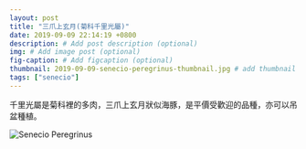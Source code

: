 ```yaml
---
layout: post
title: "三爪上玄月(菊科千里光屬)"
date: 2019-09-09 22:14:19 +0800
description: # Add post description (optional)
img: # Add image post (optional)
fig-caption: # Add figcaption (optional)
thumbnail: 2019-09-09-senecio-peregrinus-thumbnail.jpg # add thumbnail (optional)
tags: ["senecio"]
---
```

千里光屬是菊科裡的多肉，三爪上玄月狀似海豚，是平價受歡迎的品種，亦可以吊盆種植。

![Senecio Peregrinus]({{site.baseurl}}/assets/img/2019-09-09-senecio-peregrinus-thumbnail.jpg)
